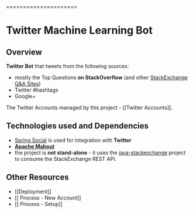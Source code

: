=====================
# Twitter Machine Learning Bot

## Overview
**Twitter Bot** that tweets from the following sources: 
- mostly the Top Questions **on StackOverflow** (and other [StackExchange Q&amp;A Sites](http://stackexchange.com/sites#))
- Twitter #hashtags
- Google+

The Twitter Accounts managed by this project - [[Twitter Accounts]]. 


## Technologies used and Dependencies
- [Spring Social](https://github.com/SpringSource/spring-social/wiki/Quick-Start) is used for integration with **Twitter**
- [**Apache Mahout**](http://mahout.apache.org/)
- the project is **not stand-alone** - it uses the [java-stackexchange](https://github.com/eugenp/java-stackexchange) project to consume the StackExchange REST API. 


## Other Resources
- [[Deployment]]
- [[ Process - New Account]]
- [[ Process - Setup]]